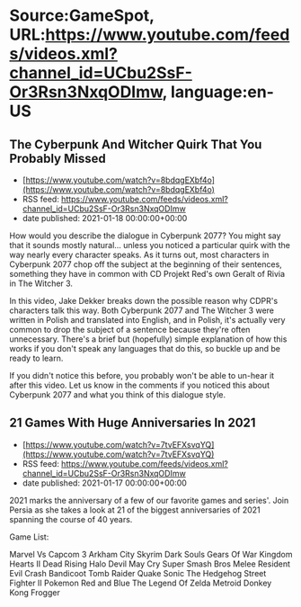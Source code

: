 # Source:GameSpot, URL:https://www.youtube.com/feeds/videos.xml?channel_id=UCbu2SsF-Or3Rsn3NxqODImw, language:en-US

## The Cyberpunk And Witcher Quirk That You Probably Missed
 - [https://www.youtube.com/watch?v=8bdqgEXbf4o](https://www.youtube.com/watch?v=8bdqgEXbf4o)
 - RSS feed: https://www.youtube.com/feeds/videos.xml?channel_id=UCbu2SsF-Or3Rsn3NxqODImw
 - date published: 2021-01-18 00:00:00+00:00

How would you describe the dialogue in Cyberpunk 2077? You might say that it sounds mostly natural... unless you noticed a particular quirk with the way nearly every character speaks. As it turns out, most characters in Cyberpunk 2077 chop off the subject at the beginning of their sentences, something they have in common with CD Projekt Red's own Geralt of Rivia in The Witcher 3. 

In this video, Jake Dekker breaks down the possible reason why CDPR's characters talk this way. Both Cyberpunk 2077 and The Witcher 3 were written in Polish and translated into English, and in Polish, it's actually very common to drop the subject of a sentence because they're often unnecessary. There's a brief but (hopefully) simple explanation of how this works if you don't speak any languages that do this, so buckle up and be ready to learn. 

If you didn't notice this before, you probably won't be able to un-hear it after this video. Let us know in the comments if you noticed this about Cyberpunk 2077 and what you think of this dialogue style.

## 21 Games With Huge Anniversaries In 2021
 - [https://www.youtube.com/watch?v=7tvEFXsvqYQ](https://www.youtube.com/watch?v=7tvEFXsvqYQ)
 - RSS feed: https://www.youtube.com/feeds/videos.xml?channel_id=UCbu2SsF-Or3Rsn3NxqODImw
 - date published: 2021-01-17 00:00:00+00:00

2021 marks the anniversary of a few of our favorite games and series'. Join Persia as she takes a look at 21 of the biggest anniversaries of 2021 spanning the course of 40 years. 

Game List:

Marvel Vs Capcom 3
Arkham City
Skyrim
Dark Souls
Gears Of War
Kingdom Hearts II
Dead Rising
Halo
Devil May Cry
Super Smash Bros Melee
Resident Evil
Crash Bandicoot
Tomb Raider
Quake
Sonic The Hedgehog
Street Fighter II
Pokemon Red and Blue
The Legend Of Zelda
Metroid
Donkey Kong
Frogger

